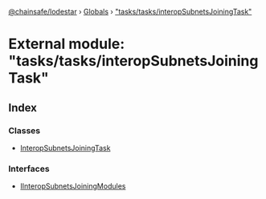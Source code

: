 [@chainsafe/lodestar](../README.md) › [Globals](../globals.md) › ["tasks/tasks/interopSubnetsJoiningTask"](_tasks_tasks_interopsubnetsjoiningtask_.md)

# External module: "tasks/tasks/interopSubnetsJoiningTask"

## Index

### Classes

* [InteropSubnetsJoiningTask](../classes/_tasks_tasks_interopsubnetsjoiningtask_.interopsubnetsjoiningtask.md)

### Interfaces

* [IInteropSubnetsJoiningModules](../interfaces/_tasks_tasks_interopsubnetsjoiningtask_.iinteropsubnetsjoiningmodules.md)
